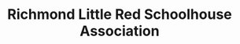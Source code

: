 ---
layout: repo
title: "Richmond Little Red Schoolhouse Association"
id: 13133
permalink: repos/13133/
---